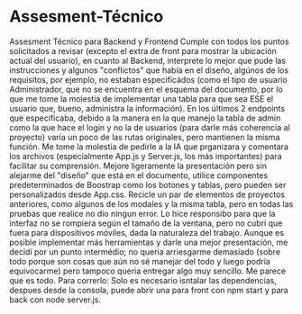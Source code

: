 # Assesment-Técnico
Assesment Técnico para Backend y Frontend
Cumple con todos los puntos solicitados a revisar (excepto el extra de front para mostrar la ubicación actual del usuario), en cuanto al Backend, interprete lo mejor que pude las instrucciones y algunos "conflictos" que había en el diseño, algúnos de los requisitos, por ejemplo, no estaban especificádos (como el tipo de usuario Administrador, que no se encuentra en el esquema del documento, por lo que me tome la molestia de implementar una tabla para que sea ESE el usuario que, bueno, administra la información).
En los últimos 2 endpoints que especificaba, debido a la manera en la que manejo la tabla de admin como la que hace el login y no la de usuarios (para darle más coherencia al proyecto) varía un poco de las rutas originales, pero mantienen la misma función.
Me tome la molestia de pedirle a la IA que prganizara y comentara los archivos (especíalmente App.js y Server.js, los más importantes) para facilitar su comprensión.
Mejore ligeramente la presentación pero sin alejarme del "diseño" que está en el documento, utilice componentes predeterminados de Boostrap como los botones y tablas, pero pueden ser personalizados desde App.css.
Recicle un par de elementos de proyectos anteriores, como algunos de los modales y la misma tabla, pero en todas las pruebas que realice no dio ningun error.
Lo hice responsibo para que la interfaz no se rompiera según el tamaño de la ventana, pero no cubri que fuera para dispositivos móviles, dada la naturaleza del trabajo.
Aunque es posible implementar más herramientas y darle una mejor presentación, me decidí por un punto intermédio; no queria arriesgarme demasiado (sobre todo porque son cosas que aún no sé manejar del todo y luego podría equivocarme) pero tampoco queria entregar algo muy sencillo.
Me parece que es todo.
Para correrlo:
Solo es necesario isntalar las dependencias, despues desde la consola, puede abrir una para front con npm start y para back con node server.js.
